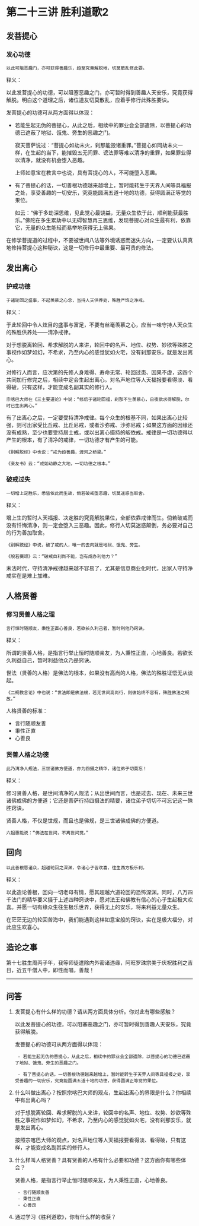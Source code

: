 # 第二十三讲 胜利道歌2

## 发菩提心

### 发心功德

```
以此可阻恶趣门，亦可获得善趣乐，趋至究竟解脱地，切莫散乱修此要。
```

释义：

以此发菩提心的功德，可以阻塞恶趣之门，亦可暂时得到善趣人天安乐，究竟获得解脱。明白这个道理之后，诸位道友切莫散乱，应着手修行此殊胜要诀。

发菩提心的功德可从两方面得以体现：

- 若能生起无伪的菩提心，从此之后，相续中的罪业会全部遣除，以菩提心的功德已遮蔽了地狱、饿鬼、旁生的恶趣之门。

    寂天菩萨说过：“菩提心如劫末火，刹那能毁诸重罪。”菩提心如同劫末火一样，在生起的当下，能摧毁五无间罪、谤法罪等难以清净的重罪，如果罪业得以清净，就没有机会堕入恶趣。
    
    上师如意宝在教言中也说，具有菩提心的人，不可能堕入恶趣。
    
- 有了菩提心的话，一切善根功德越来越增上，暂时能转生于天界人间等具福报之处，享受善趣的一切安乐，究竟能圆满五道十地的功德，获得圆满正等觉的果位。

    如云：“佛于多劫深思维，见此觉心最饶益，无量众生依于此，顺利能获最胜乐。”佛陀在多生累劫中以无碍智慧再三思维，发现菩提心对众生最有利，依靠它，无量的众生能轻而易举地获得无上佛果。
    
在修学菩提道的过程中，不要被世间八法等外境诱惑而迷失方向，一定要认认真真地修持菩提心这种秘诀，这是一切修行中最重要、最可贵的修法。

## 发出离心

### 护戒功德

```
于诸轮回之盛事，不起羡慕之心念，当持人天供养处，殊胜严饰之净戒。
```

释义：

于此轮回中令人炫目的盛事与富足，不要有丝毫羡慕之心，应当一味守持人天众生的殊胜供养处——清净戒律。

对于想脱离轮回、希求解脱的人来讲，轮回中的名声、地位、权势、妙欲等殊胜之事视作如梦如幻，不希求，乃至内心的感觉犹如火宅，没有刹那安乐，就是发出离心。

对修行人而言，应次第的先修人身难得、寿命无常、轮回过患、因果不虚，这四个共同加行修完之后，相续中定会生起出离心。对名声地位等人天福报要看得淡、看得破，只有这样，才能变成名副其实的修行人。

    宗喀巴大师在《三主要道论》中说：“修后于诸轮回福，刹那不生羡慕心，日夜欲求得解脱，尔时已生出离心。”
    
有了出离心之后，一定要受持清净戒律。每个众生的根基不同，如果出离心比较强，则可出家受比丘戒、比丘尼戒，或者沙弥戒、沙弥尼戒；如果这方面的因缘还没有成熟，至少也要受持居士戒，或以出离心摄持的皈依戒。戒律是一切功德得以产生的根本，有了清净的戒律，一切功德才有产生的可能。

    《别解脱经》中也说：“戒为趋善趣，渡河之桥梁。”

    《亲友书》云：“戒如动静之大地，一切功德之根本。”
    
### 破戒过失

```
一切增上定胜乐，悉皆依此而生故，倘若破戒堕恶趣，切莫迷惑当取舍。
```

释义：

增上生的暂时人天福报、决定胜的究竟解脱果位，全部依靠戒律而生。倘若破戒而没有忏悔清净，则一定会堕入三恶趣。因此，修行人切莫迷惑颠倒，务必要对自己的行为善加取舍。

    《别解脱经》中说，破了戒的人，唯一的去向就是地狱、饿鬼、旁生。
    
    《般若摄颂》云：“破戒自利尚不能，岂有成办利他力？”
    
末法时代，守持清净戒律越来越不容易了，尤其是信息商业化时代，出家人守持净戒实在是难上加难。


## 人格贤善

### 修习贤善人格之理

```
言行恒时随顺友，秉性正直心善良，若欲长久利己者，暂时利他乃窍诀。
```

释义：

所谓的贤善人格，是指言行举止恒时随顺亲友，为人秉性正直，心地善良。若欲长久利益自己，暂时利益他众乃是窍诀。

世法（贤善的人格）是佛法的根本，如果没有高尚的人格，佛法的殊胜证悟无从谈起。

    《二规教言论》中也说：“世法即是佛法根，若无世间高尚行，则彼始终不容有，殊胜佛法之规故。”

人格贤善的标准：

- 言行随顺友善
- 秉性正直
- 心善良

### 贤善人格之功德

```
此乃清净人规法，三世诸佛方便道，亦为四摄之精华，诸位弟子切莫忘！
```

释义：

修习贤善人格，是世间清净的人规法；从出世间而言，也是过去、现在、未来三世诸佛成佛的方便道；它还是菩萨行持四摄法的精要，诸位弟子切切不可忘记这一殊胜窍诀。

贤善人格，不仅是世规，而且也是佛规，是三世诸佛成佛的方便道。

    六祖惠能说：“佛法在世间，不离世间觉。”

## 回向

```
以此善根愿诸众，超越轮回之深渊，令诸心子皆欢喜，往生西方极乐刹。
```

释义：

以此造论善根，回向一切老母有情，愿其超越六道轮回的恐怖深渊。同时，八万四千法门的精华要义摄于上述四种窍诀中，愿对法王和佛教有信心的心子生起极大欢喜。并愿一切有缘众生往生极乐世界，获得无上的安乐，将来利益无量众生。

在茫茫无边的轮回苦海中，我们能遇到这样如意宝般的窍诀，实在是极大福分，对此应生欢喜心。

## 造论之事

第十七胜生周丙子年，我等师徒遣除内外密诸违缘，阿旺罗珠宗美于庆祝胜利之吉日，近五千僧人中，即性而唱，善哉！

***

## 问答

1. 发菩提心有什么样的功德？请从两方面具体分析。你对此有哪些感触？

    以此发菩提心的功德，可以阻塞恶趣之门，亦可暂时得到善趣人天安乐，究竟获得解脱。

    发菩提心的功德可从两方面得以体现：

        - 若能生起无伪的菩提心，从此之后，相续中的罪业会全部遣除，以菩提心的功德已遮蔽了地狱、饿鬼、旁生的恶趣之门。
            
        - 有了菩提心的话，一切善根功德越来越增上，暂时能转生于天界人间等具福报之处，享受善趣的一切安乐，究竟能圆满五道十地的功德，获得圆满正等觉的果位。

2. 什么叫做出离心？按照宗喀巴大师的观点，生起出离心的界限是什么？你相续中有出离心吗？

    对于想脱离轮回、希求解脱的人来讲，轮回中的名声、地位、权势、妙欲等殊胜之事视作如梦如幻，不希求，乃至内心的感觉犹如火宅，没有刹那安乐，就是发出离心。

    按照宗喀巴大师的观点，对名声地位等人天福报要看得淡、看得破，只有这样，才能变成名副其实的修行人。

3. 什么样叫人格贤善？具有贤善的人格有什么必要和功德？这方面你有哪些体会？

    贤善人格，是指言行举止恒时随顺亲友，为人秉性正直，心地善良。
    
        - 言行随顺友善
        - 秉性正直
        - 心善良

4. 通过学习《胜利道歌》，你有什么样的收获？